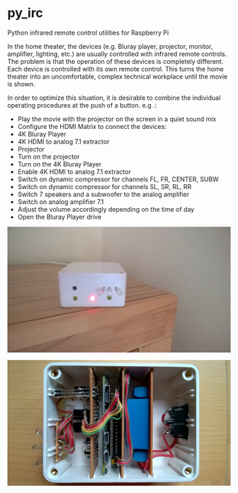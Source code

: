 # py_irc
Python infrared remote control utilities for Raspberry Pi

In the home theater, the devices (e.g. Bluray player, projector, monitor, amplifier, lighting, etc.) are usually controlled with infrared remote controls. The problem is that the operation of these devices is completely different. Each device is controlled with its own remote control. This turns the home theater into an uncomfortable, complex technical workplace until the movie is shown.

In order to optimize this situation, it is desirable to combine the individual operating procedures at the push of a button. e.g .:
 * Play the movie with the projector on the screen in a quiet sound mix
  * Configure the HDMI Matrix to connect the devices:
   * 4K Bluray Player
   * 4K HDMI to analog 7.1 extractor
   * Projector
  * Turn on the projector
  * Turn on the 4K Bluray Player
  * Enable 4K HDMI to analog 7.1 extractor
  * Switch on dynamic compressor for channels FL, FR, CENTER, SUBW
  * Switch on dynamic compressor for channels SL, SR, RL, RR
  * Switch 7 speakers and a subwoofer to the analog amplifier
  * Switch on analog amplifier 7.1
  * Adjust the volume accordingly depending on the time of day
  * Open the Bluray Player drive

![Infrared Remote control outside](https://github.com/michaelpaulkorthals/py_irc/blob/main/images/rpi_irc_1.png)

![Infrared Remote control inside](https://github.com/michaelpaulkorthals/py_irc/blob/main/images/rpi_irc_2.png)
